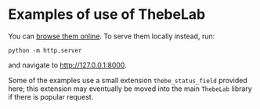 # Examples of use of ThebeLab

You can [browse them online](https://minrk.github.io/thebelab/).
To serve them locally instead, run:

    python -m http.server

and navigate to http://127.0.0.1:8000.

Some of the examples use a small extension `thebe_status_field`
provided here; this extension may eventually be moved into the main
`ThebeLab` library if there is popular request.
